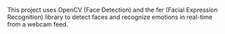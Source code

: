 This project uses OpenCV (Face Detection) and the fer (Facial Expression Recognition) library to detect faces and recognize emotions in real-time from a webcam feed.
